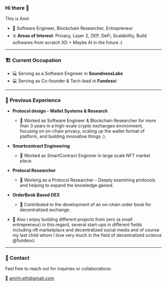 ### Hi there 👋

This is Amir

- 🔭 Software Engineer, Blockchain Researcher, Entrepreneur
- ⛵ **Areas of Interest**: Privacy, Layer 2, ZKP, DeFi, Scalability, Build softwares from scratch XD + Maybe AI in the future :) 

---
### 🏗️ Current Occupation 
  - 💻 Serving as a Software Engineer in **SoundnessLabs**
  - 💻 Serving as Co-founder & Tech-lead in **Fundesci**

---
### 📜 Previous Experience
  
- **Protocol design - Wallet Systems & Research**  
  - 💼 Worked as Software Engineer & Blockchain Researcher for more than 3 years in a high-scale crypto exchanges environment, focusing on on-chain privacy, scaling up the wallet format of platform, and building innovative things :).
- **Smartcontract Engineering**
  - 💼 Worked as SmartContract Enginner in large scale NFT market place.
- **Protocol Researcher**
  - 💼 Working as a Protocol Researcher - Deeply examining protocols and helping to expand the knowledge gained.
- **OrderBook Based DEX**  
  - 🎯 Contributed to the development of an on-chain order book for decentralized exchange.
  
- 💼 Also i enjoy building different projects from zero (a small entrepreneur) in this regard, several start-ups in different fields including nft marketplace and decentralized social media and of course my last child whom I love very much in the field of decentralized science @fundesci

---
### 📧 Contact

Feel free to reach out for inquiries or collaborations:

📧 [amirh.eth@gmail.com](mailto:amirh.eth@gmail.com)
